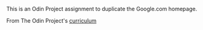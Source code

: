 This is an Odin Project assignment to duplicate the Google.com homepage.

From The Odin Project's [curriculum](http://www.theodinproject.com/courses/web-development-101/lessons/html-css)
